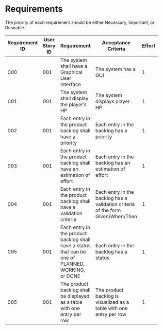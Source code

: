 # Requirements

The priority of each requirement should be either Necessary, Important, or Desirable.

| Requirement ID | User Story ID | Requirement | Acceptance Criteria | Effort | Priority | Status |
|----------------|---------------|-------------|---------------------|--------|----------|--------|
|            000 |           001 | The system shall have a Graphical User Interface | The system has a GUI | 1 | Necessary | Not Verified |
|            001 |           001 | The system shall display the player’s HP | The system displays player HP | 1 | Necessary | Not Verified |
|            002 |           001 | Each entry in the product backlog shall have a priority | Each entry in the backlog has a priority | 1 | Necessary | Verified |
|            003 |           001 | Each entry in the product backlog shall have an estimation of effort | Each entry in the backlog has an estimation of effort | 1 | Necessary | Verified |
|            004 |           001 | Each entry in the product backlog shall have a validation criteria   | Each entry in the backlog has a validation criteria of the form Given/When/Then | 1 | Necessary | Verified |
|            005 |           001 | Each entry in the product backlog shall have a status that can be one of PLANNED, WORKING, or DONE | Each entry in the backlog has a status | 1 | Necessary | Verified |
|            005 |           001 | The product backlog shall be displayed as a table with one entry per row | The product backlog is visualized as a table with one entry per row | 1 | Necessary | Verified |

